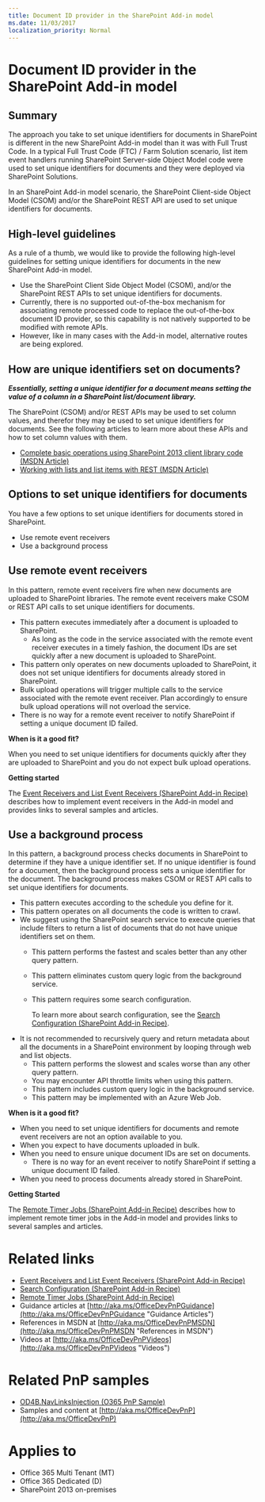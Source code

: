 ```yaml
---
title: Document ID provider in the SharePoint Add-in model
ms.date: 11/03/2017
localization_priority: Normal
---
```

Document ID provider in the SharePoint Add-in model
===================================================

Summary
-------

The approach you take to set unique identifiers for documents in SharePoint is different in the new SharePoint Add-in model than it was with Full Trust Code. In a typical Full Trust Code (FTC) / Farm Solution scenario, list item event handlers running SharePoint Server-side Object Model code were used to set unique identifiers for documents and they were deployed via SharePoint Solutions.

In an SharePoint Add-in model scenario, the SharePoint Client-side Object Model (CSOM) and/or the SharePoint REST API are used to set unique identifiers for documents.

High-level guidelines
---------------------

As a rule of a thumb, we would like to provide the following high-level guidelines for setting unique identifiers for documents in the new SharePoint Add-in model.

- Use the SharePoint Client Side Object Model (CSOM), and/or the SharePoint REST APIs to set unique identifiers for documents.
- Currently, there is no supported out-of-the-box mechanism for associating remote processed code to replace the out-of-the-box document ID provider, so this capability is not natively supported to be modified with remote APIs.
- However, like in many cases with the Add-in model, alternative routes are being explored.

How are unique identifiers set on documents?
--------------------------------------------

***Essentially, setting a unique identifier for a document means setting the value of a column in a SharePoint list/document library.***  

The SharePoint (CSOM) and/or REST APIs may be used to set column values, and therefor they may be used to set unique identifiers for documents. See the following articles to learn more about these APIs and how to set column values with them.  

- [Complete basic operations using SharePoint 2013 client library code (MSDN Article)](https://msdn.microsoft.com/en-us/library/office/fp179912.aspx#BasicOps_SPListItemTasks) 
- [Working with lists and list items with REST (MSDN Article)](https://msdn.microsoft.com/en-us/library/office/dn292552.aspx#ListItems)

Options to set unique identifiers for documents
-----------------------------------------------
You have a few options to set unique identifiers for documents stored in SharePoint.

- Use remote event receivers
- Use a background process

Use remote event receivers
--------------------------
In this pattern, remote event receivers fire when new documents are uploaded to SharePoint libraries. The remote event receivers make CSOM or REST API calls to set unique identifiers for documents.

- This pattern executes immediately after a document is uploaded to SharePoint.
	+ As long as the code in the service associated with the remote event receiver executes in a timely fashion, the document IDs are set quickly after a new document is uploaded to SharePoint.
- This pattern only operates on new documents uploaded to SharePoint, it does not set unique identifiers for documents already stored in SharePoint.
- Bulk upload operations will trigger multiple calls to the service associated with the remote event receiver. Plan accordingly to ensure bulk upload operations will not overload the service.
- There is no way for a remote event receiver to notify SharePoint if setting a unique document ID failed.

**When is it a good fit?**

When you need to set unique identifiers for documents quickly after they are uploaded to SharePoint and you do not expect bulk upload operations.

**Getting started**

The [Event Receivers and List Event Receivers (SharePoint Add-in Recipe)](event-receiver-and-list-event-receiver-sharepoint-add-in.md) describes how to implement event receivers in the Add-in model and provides links to several samples and articles.

Use a background process
------------------------
In this pattern, a background process checks documents in SharePoint to determine if they have a unique identifier set. If no unique identifier is found for a document, then the background process sets a unique identifier for the document. The background process makes CSOM or REST API calls to set unique identifiers for documents.

- This pattern executes according to the schedule you define for it.
- This pattern operates on all documents the code is written to crawl.
- We suggest using the SharePoint search service to execute queries that include filters to return a list of documents that do not have unique identifiers set on them.
	+ This pattern performs the fastest and scales better than any other query pattern.
	+ This pattern eliminates custom query logic from the background service.
	+ This pattern requires some search configuration.

		To learn more about search configuration, see the [Search Configuration (SharePoint Add-in Recipe)](search-configuration-sharepoint-add-in.md).
- It is not recommended to recursively query and return metadata about all the documents in a SharePoint environment by looping through web and list objects.
	+ This pattern performs the slowest and scales worse than any other query pattern.  
	+ You may encounter API throttle limits when using this pattern.
	+ This pattern includes custom query logic in the background service.
	+ This pattern may be implemented with an Azure Web Job.

**When is it a good fit?**

- When you need to set unique identifiers for documents and remote event receivers are not an option available to you.
- When you expect to have documents uploaded in bulk.
- When you need to ensure unique document IDs are set on documents.
	+ There is no way for an event receiver to notify SharePoint if setting a unique document ID failed.
- When you need to process documents already stored in SharePoint.

**Getting Started**

The [Remote Timer Jobs (SharePoint Add-in Recipe)](remote-timer-jobs-sharepoint-add-in.md) describes how to implement remote timer jobs in the Add-in model and provides links to several samples and articles.

Related links
=============
- [Event Receivers and List Event Receivers (SharePoint Add-in Recipe)](event-receiver-and-list-event-receiver-sharepoint-add-in.md)
- [Search Configuration (SharePoint Add-in Recipe)](search-configuration-sharepoint-add-in.md)
- [Remote Timer Jobs (SharePoint Add-in Recipe)](remote-timer-jobs-sharepoint-add-in.md)
- Guidance articles at [http://aka.ms/OfficeDevPnPGuidance](http://aka.ms/OfficeDevPnPGuidance "Guidance Articles")
- References in MSDN at [http://aka.ms/OfficeDevPnPMSDN](http://aka.ms/OfficeDevPnPMSDN "References in MSDN")
- Videos at [http://aka.ms/OfficeDevPnPVideos](http://aka.ms/OfficeDevPnPVideos "Videos")

Related PnP samples
===================

- [OD4B.NavLinksInjection (O365 PnP Sample)](https://github.com/SharePoint/PnP/tree/master/Samples/OD4B.NavLinksInjection)
- Samples and content at [http://aka.ms/OfficeDevPnP](http://aka.ms/OfficeDevPnP)

Applies to
==========
- Office 365 Multi Tenant (MT)
- Office 365 Dedicated (D)
- SharePoint 2013 on-premises
